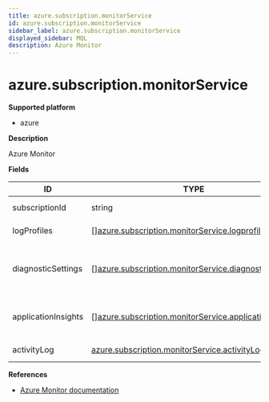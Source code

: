 ```yaml
---
title: azure.subscription.monitorService
id: azure.subscription.monitorService
sidebar_label: azure.subscription.monitorService
displayed_sidebar: MQL
description: Azure Monitor
---
```


# azure.subscription.monitorService

**Supported platform**

- azure

**Description**

Azure Monitor

**Fields**

| ID                  | TYPE                                                                                                                      | DESCRIPTION                                      |
| ------------------- | ------------------------------------------------------------------------------------------------------------------------- | ------------------------------------------------ |
| subscriptionId      | string                                                                                                                    | Subscription identifier                          |
| logProfiles         | &#91;&#93;[azure.subscription.monitorService.logprofile](azure.subscription.monitorservice.logprofile.md)                 | List of log profiles                             |
| diagnosticSettings  | &#91;&#93;[azure.subscription.monitorService.diagnosticsetting](azure.subscription.monitorservice.diagnosticsetting.md)   | List of diagnostic settings for the subscription |
| applicationInsights | &#91;&#93;[azure.subscription.monitorService.applicationInsight](azure.subscription.monitorservice.applicationinsight.md) | Application insights for the subscription        |
| activityLog         | [azure.subscription.monitorService.activityLog](azure.subscription.monitorservice.activitylog.md)                         | Monitor activity log                             |

**References**

- [Azure Monitor documentation](https://learn.microsoft.com/en-us/azure/azure-monitor/)
